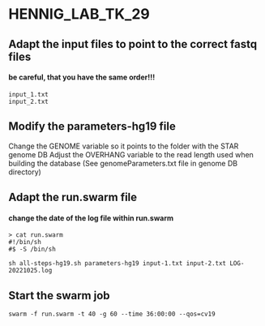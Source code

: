 # HENNIG_LAB_TK_29

## Adapt the input files to point to the correct fastq files
#### be careful, that you have the same order!!!
```
input_1.txt
input_2.txt
```
## Modify the parameters-hg19 file

Change the GENOME variable so it points to the folder with the STAR genome DB
Adjust the OVERHANG variable to the read length used when building the database
(See genomeParameters.txt file in genome DB directory)   

## Adapt the run.swarm file

#### change the date of the log file within run.swarm 
```
> cat run.swarm
#!/bin/sh
#$ -S /bin/sh

sh all-steps-hg19.sh parameters-hg19 input-1.txt input-2.txt LOG-20221025.log
```

## Start the swarm job
```
swarm -f run.swarm -t 40 -g 60 --time 36:00:00 --qos=cv19
```
